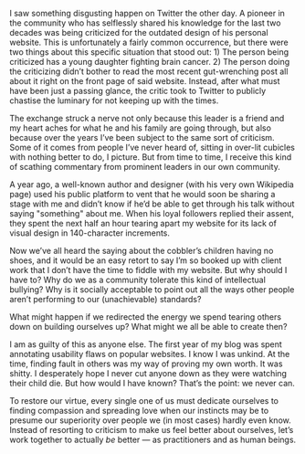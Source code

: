 

I saw something disgusting happen on Twitter the other day. A pioneer in the community who has selflessly
shared his knowledge for the last two decades was being criticized for the outdated design of his personal
website. This is unfortunately a fairly common occurrence, but there were two things about this specific
situation that stood out: 1) The person being criticized has a young daughter fighting brain cancer. 2) The
person doing the criticizing didn’t bother to read the most recent gut-wrenching post all about it right on
the front page of said website. Instead, after what must have been just a passing glance, the critic took
to Twitter to publicly chastise the luminary for not keeping up with the times. 

The exchange struck a nerve not only because this leader is a friend and my heart aches for what he and his
family are going through, but also because over the years I’ve been subject to the same sort of criticism.
Some of it comes from people I’ve never heard of, sitting in over-lit cubicles with nothing better to do, I
picture. But from time to time, I receive this kind of scathing commentary from prominent leaders in our own
community.

A year ago, a well-known author and designer (with his very own Wikipedia page) used his public platform to
vent that he would soon be sharing a stage with me and didn’t know if he’d be able to get through his talk
without saying "something" about me. When his loyal followers replied their assent, they spent the next half
an hour tearing apart my website for its lack of visual design in 140-character increments.

Now we’ve all heard the saying about the cobbler’s children having no shoes, and it would be an easy
retort to say I’m so booked up with client work that I don’t have the time to fiddle with my website.
But why should I have to? Why do we as a community tolerate this kind of intellectual bullying? Why is it
socially acceptable to point out all the ways other people aren’t performing to our (unachievable)
standards? 

What might happen if we redirected the energy we spend tearing others down on building ourselves up? What
might we all be able to create then?

I am as guilty of this as anyone else. The first year of my blog was spent annotating usability flaws on
popular websites. I know I was unkind. At the time, finding fault in others was my way of proving my own
worth. It was shitty. I desperately hope I never cut anyone down as they were watching their child die.
But how would I have known? That’s the point: we never can.

To restore our virtue, every single one of us must dedicate ourselves to finding compassion and spreading love
when our instincts may be to presume our superiority over people we (in most cases) hardly even know. Instead
of resorting to criticism to make us feel better about ourselves, let’s work together to actually *be*
better — as practitioners and as human beings.